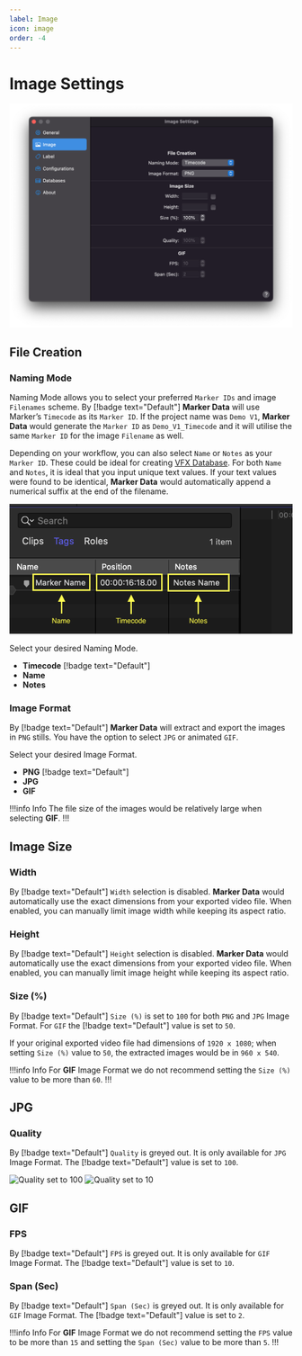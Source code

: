 ```yaml
---
label: Image
icon: image
order: -4
---
```

# Image Settings

![](/assets/md-image-settings.png)

## File Creation

### Naming Mode

Naming Mode allows you to select your preferred `Marker IDs` and image `Filenames` scheme. By [!badge text="Default"] **Marker Data** will use Marker’s `Timecode` as its `Marker ID`. If the project name was `Demo V1`, **Marker Data** would generate the `Marker ID` as `Demo_V1_Timecode` and it will utilise the same `Marker ID` for the image `Filename` as well.

Depending on your workflow, you can also select `Name` or `Notes` as your `Marker ID`. These could be ideal for creating [VFX Database](/faq.md#what-is-the-appropriate-workflow-for-naming-vfx-ids). For both `Name` and `Notes`, it is ideal that you input unique text values. If your text values were found to be identical, **Marker Data** would automatically append a numerical suffix at the end of the filename.

![Selecting Naming Mode](/assets/md-image-settings_01.png)

Select your desired Naming Mode.
- **Timecode** [!badge text="Default"]
- **Name**
- **Notes**

### Image Format

By [!badge text="Default"] **Marker Data** will extract and export the images in `PNG` stills. You have the option to select `JPG` or animated `GIF`.

Select your desired Image Format.
- **PNG** [!badge text="Default"]
- **JPG**
- **GIF**

!!!info Info
The file size of the images would be relatively large when selecting **GIF**.
!!!

## Image Size

### Width

By [!badge text="Default"] `Width` selection is disabled. **Marker Data** would automatically use the exact dimensions from your exported video file. When enabled, you can manually limit image width while keeping its aspect ratio.

### Height

By [!badge text="Default"] `Height` selection is disabled. **Marker Data** would automatically use the exact dimensions from your exported video file. When enabled, you can manually limit image height while keeping its aspect ratio.

### Size (%)

By [!badge text="Default"] `Size (%)` is set to `100` for both `PNG` and `JPG`  Image Format. For `GIF` the [!badge text="Default"] value is set to `50`. 

If your original exported video file had dimensions of `1920 x 1080`; when setting `Size (%)` value to `50`, the extracted images would be in `960 x 540`.

!!!info Info
For **GIF** Image Format we do not recommend setting the `Size (%)` value to be more than `60`.
!!!

## JPG

### Quality

By [!badge text="Default"] `Quality` is greyed out. It is only available for `JPG` Image Format. The [!badge text="Default"] value is set to `100`.

![`Quality` set to `100`](/assets/md-image-settings_02.png) ![`Quality` set to `10`](/assets/md-image-settings_03.png)

## GIF

### FPS

By [!badge text="Default"] `FPS` is greyed out. It is only available for `GIF` Image Format. The [!badge text="Default"] value is set to `10`.

### Span (Sec)

By [!badge text="Default"] `Span (Sec)` is greyed out. It is only available for `GIF` Image Format. The [!badge text="Default"] value is set to `2`.

!!!info Info
For **GIF** Image Format we do not recommend setting the `FPS` value to be more than `15` and setting the `Span (Sec)` value to be more than `5`.
!!!